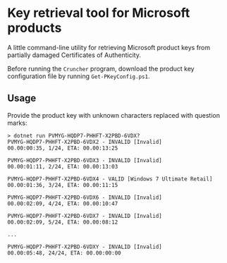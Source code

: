 # Key retrieval tool for Microsoft products
A little command-line utility for retrieving Microsoft product keys from partially damaged Certificates of Authenticity.

Before running the `Cruncher` program, download the product key configuration file by running `Get-PKeyConfig.ps1`.

## Usage
Provide the product key with unknown characters replaced with question marks:
```
> dotnet run PVMYG-HQDP7-PHHFT-X2PBD-6VDX?
PVMYG-HQDP7-PHHFT-X2PBD-6VDX2 - INVALID [Invalid]
00.00:00:35, 1/24, ETA: 00.00:13:25

PVMYG-HQDP7-PHHFT-X2PBD-6VDX3 - INVALID [Invalid]
00.00:01:11, 2/24, ETA: 00.00:13:03

PVMYG-HQDP7-PHHFT-X2PBD-6VDX4 - VALID [Windows 7 Ultimate Retail]
00.00:01:36, 3/24, ETA: 00.00:11:15

PVMYG-HQDP7-PHHFT-X2PBD-6VDX6 - INVALID [Invalid]
00.00:02:09, 4/24, ETA: 00.00:10:47

PVMYG-HQDP7-PHHFT-X2PBD-6VDX7 - INVALID [Invalid]
00.00:02:09, 5/24, ETA: 00.00:08:12

...

PVMYG-HQDP7-PHHFT-X2PBD-6VDXY - INVALID [Invalid]
00.00:05:48, 24/24, ETA: 00.00:00:00
```
